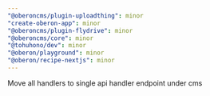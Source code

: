 ```yaml
---
"@oberoncms/plugin-uploadthing": minor
"create-oberon-app": minor
"@oberoncms/plugin-flydrive": minor
"@oberoncms/core": minor
"@tohuhono/dev": minor
"@oberon/playground": minor
"@oberon/recipe-nextjs": minor
---
```


Move all handlers to single api handler endpoint under cms
